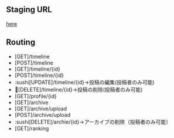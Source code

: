 ## Staging URL
[here](https://3ch0.mydns.jp/kyabets/public/)

## Routing
- [GET]/timeline
- [POST]/timeline
- [GET]/timeline/{id}
- [POST]/timeline/{id}
- :sushi[UPDATE]/timeline/{id}→投稿の編集(投稿者のみ可能)
- :sushi:[DELETE]/timeline/{id}→投稿の削除(投稿者のみ可能)
- [GET]/profile/{id}
- [GET]/archive
- [GET]/archive/upload
- [POST]/archive/upload
- :sushi[DELETE]/archie/{id}→アーカイブの削除（投稿者のみ可能）
- [GET]/ranking
